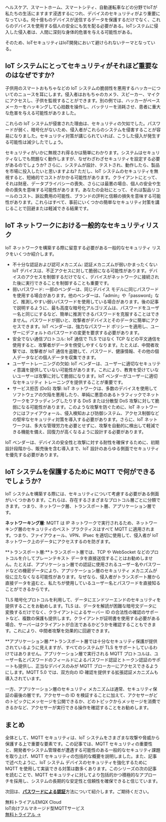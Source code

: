 ヘルスケア、スマートホーム、スマートシティ、自動運転車などの分野でIoTが私たちの生活にますます浸透するにつれ、デバイスのセキュリティがより重要になっている。何十億ものデバイスが送信するデータを保護するだけでなく、これらのデバイスを使用する個人の安全にも気を配る必要がある。IoTシステムに侵入した侵入者は、人間に深刻な身体的危害を与える可能性がある。

そのため、IoTセキュリティはIoT開発において避けられないテーマとなっている。

## IoT システムにとってセキュリティがそれほど重要なのはなぜですか?

子供用のスマートおもちゃなどの IoT システムの脆弱性を悪用するハッカーについてのニュースを耳にします。侵入者はおもちゃのカメラ、スピーカー、マイクにアクセスし、子供を監視することができます。別の例では、ハッカーがペースメーカーをハッキングして心拍数を操作し、バッテリーを消耗させ、患者に重大な危害を与える可能性がありました。

これらの IoT システムが侵害された理由は、セキュリティの欠如でした。パスワードが弱く、暗号化がないため、侵入者がこれらのシステムを侵害することが容易になりました。セキュリティ対策が講じられていれば、こうした侵入が発生する可能性は減少したでしょう。

セキュリティがいかに無視され得るかは簡単にわかります。システムはセキュリティなしでも問題なく動作しますが、なぜわざわざセキュリティを設定する必要があるのでしょうか? さらに、システムが設計、テストされ、動作したら、製品を市場に投入したいと思いますよね? ただし、IoT システムのセキュリティを無視すると、短絡的でコストがかかる可能性があります。クライアントにとって、それは財産、データプライバシーの喪失、さらには最悪の場合、個人の安全や生命の喪失を意味する可能性があります。あなたの会社にとって、それは製品リコールのコスト、訴訟費用の可能性、ブランドの評判と信頼の損失を意味する可能性があります。これらはすべて、事前にいくつかの簡単なセキュリティ対策を講じることで回避または軽減できる結果です。

## IoT ネットワークにおける一般的なセキュリティリスク

IoT ネットワークを構築する際に留意する必要がある一般的なセキュリティ リスクをいくつか紹介します。

- 不十分な認証および認可メカニズム: 認証メカニズムが弱いかまったくない IoT デバイスは、不正アクセスに対して脆弱になる可能性があります。デバイスのアクセスを制御するだけでなく、デバイスがネットワークに接続された後に実行できることを制御することも重要です。
- 弱いパスワード: 一部のベンダーは、同じデバイス モデルに同じパスワードを使用する場合があります。他のベンダーは、「admin」や「password」など、推測しやすい弱いパスワードを使用している場合があります。後の記事で説明するように、最も高度な暗号化アルゴリズムは、パスワードをユーザー名と同じにするなど、簡単に推測できるパスワードを克服することはできません。パスワードが弱いと、攻撃者がデバイスとそのデータに簡単にアクセスできます。IoT ベンダーは、強力なパスワード ポリシーを適用し、ユーザーにデフォルトのパスワードの変更を要求する必要があります。
- 安全でない通信プロトコル: IoT 通信で TLS ではなく TCP などの平文通信を使用すると、攻撃者がデータを傍受しやすくなります。たとえば、中間者攻撃では、攻撃者が IoT 通信を盗聴して、パスワード、健康情報、その他の個人データなどの個人データを収集できます。
- ユーザートレーニングの欠如: IoT ベンダーは、ユーザーに適切なセキュリティ意識を提供していない可能性があります。これにより、教育を受けていないユーザーは攻撃に対して脆弱になります。IoT ベンダーがユーザーに適切なセキュリティ トレーニングを提供することが重要です。
- サービス拒否 (DoS) 攻撃: IoT ネットワークは、多数のデバイスを使用してソフトウェアの欠陥を悪用したり、単純に悪意のあるトラフィックでネットワークをフラッディングしたりする DoS または分散型 DoS 攻撃に対して脆弱になる可能性があります。このような攻撃を防ぐために、IoT ネットワークにはファイアウォール、侵入検知および防御システム、アクセス制御などの堅牢なセキュリティ対策を導入する必要があります。さらに、IoT ネットワークは、多大な管理労力を必要とせずに、攻撃を自動的に検出して軽減できる機能を備え、回復力が高くなるように設計する必要があります。

IoT ベンダーは、デバイスの安全性と攻撃に対する耐性を確保するために、初期設計段階から、販売後を含む導入まで、IoT 設計のあらゆる側面でセキュリティを優先する必要があります。

## IoT システムを保護するために MQTT で何ができるでしょうか?

IoT システムを構築する際には、セキュリティについて考慮する必要がある側面がいくつかあります。これらは、存在するさまざまなプロトコル層ごとに分類できます。つまり、ネットワーク層、トランスポート層、アプリケーション層です。

**ネットワーキング層**: MQTT は IP ネットワークで実行されるため、ネットワーキング層のセキュリティのベスト プラクティスはすべて MQTT に適用されます。つまり、ファイアウォール、VPN、IPsec を適切に使用して、侵入者が IoT ネットワーク上のデータにアクセスするのを防ぎます。

**トランスポート層:**トランスポート層では、TCP や WebSocket などのプロトコルを介してプレーンテキスト データを直接送信することはお勧めしません。たとえば、アプリケーション層での認証に使用されるユーザー名やパスワードなどの機密データにより、アプリケーション層のセキュリティ メカニズムが役に立たなくなる可能性があります。なぜなら、侵入者がトランスポート層から直接データを盗むと、私たちが使用しているユーザー名とパスワードを直接知ることができるからです。

TLS 暗号化プロトコルを利用して、データにエンドツーエンドのセキュリティを提供することをお勧めします。TLS は、データを解読が困難な暗号文データに変換するだけでなく、クライアントによるサーバー ID の合法性の確認のサポートなど、複数の保護も提供します。クライアントが証明書を使用する必要がある場合、サーバーはクライアントが合法であるかどうかを確認することもできます。これにより、中間者攻撃を効果的に回避できます。

**アプリケーション層:**トランスポート層では十分なセキュリティ保護が提供されているように見えますが、すべてのシステムが TLS をサポートしているわけではありません。アプリケーション層で実行される MQTT プロトコルは、ユーザー名とパスワードのフィールドによるパスワード認証とトークン認証のサポートも提供し、正当なデバイスのみが MQTT ブローカーにアクセスできるようにします。MQTT 5.0 では、双方向の ID 確認を提供する拡張認証メカニズムも導入されています。

一方、アプリケーション層のセキュリティ メカニズムは通常、セキュリティ保証の最後の層です。アクセサーの ID を検証することに加えて、アクセサーがどのトピックにメッセージを公開できるか、どのトピックからメッセージを消費できるかなど、アクセサーが実行できる操作を確認することをお勧めします。

## まとめ

全体として、MQTT セキュリティは、IoT システムをさまざまな攻撃や脅威から保護する上で重要な要素です。この記事では、MQTT セキュリティの重要性と、開発者やシステム管理者が遭遇する可能性のある一般的なセキュリティ課題を取り上げ、MQTT セキュリティの包括的な概要を説明しました。また、記事で述べたように、IoT システム デバイスのセキュリティを強化するために MQTT を使用して実装できる対策は数多くあります。このシリーズの次の記事を読むことで、MQTT セキュリティに対してより包括的かつ積極的なアプローチを採用し、システムの長期的な安定性と信頼性を確保できると信じています。

次回は、[**パスワードによる認証**](https://www.emqx.com/ja/blog/securing-mqtt-with-username-and-password-authentication)方法について紹介します。ご期待ください。



<section class="promotion">
    <div>
        無料トライアルEMQX Cloud
        <div class="is-size-14 is-text-normal has-text-weight-normal">IoT向けフルマネージド型MQTTサービス</div>
    </div>
    <a href="https://accounts.emqx.com/signup?continue=https://cloud-intl.emqx.com/console/deployments/0?oper=new" class="button is-gradient px-5">無料トライアル →</a>
</section>
